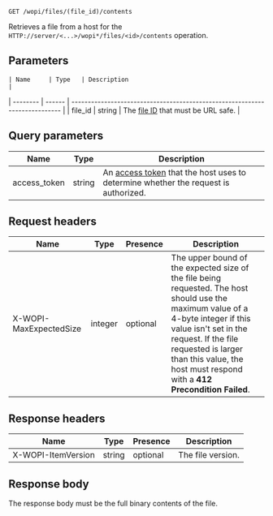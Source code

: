 `GET /wopi/files/(file_id)/contents`

Retrieves a file from a host for the `HTTP://server/<...>/wopi*/files/<id>/contents` operation.

## Parameters

	| Name     | Type   | Description                                                                 |
| -------- | ------ | --------------------------------------------------------------------------- |
| file\_id | string | The [file ID](../Key%20concepts.md#file-id) that must be URL safe. |

## Query parameters

| Name          | Type   | Description                                                                                                                      |
| ------------- | ------ | -------------------------------------------------------------------------------------------------------------------------------- |
| access\_token | string | An [access token](../Key%20concepts.md#access-token) that the host uses to determine whether the request is authorized. |

## Request headers

| Name                   | Type    | Presence | Description                                                                                                                                                                                                                                                                    |
| ---------------------- | ------- | -------- | ------------------------------------------------------------------------------------------------------------------------------------------------------------------------------------------------------------------------------------------------------------------------------ |
| X-WOPI-MaxExpectedSize | integer | optional | The upper bound of the expected size of the file being requested. The host should use the maximum value of a 4-byte integer if this value isn't set in the request. If the file requested is larger than this value, the host must respond with a **412 Precondition Failed**. |

## Response headers

| Name               | Type   | Presence | Description       |
| ------------------ | ------ | -------- | ----------------- |
| X-WOPI-ItemVersion | string | optional | The file version. |

## Response body

The response body must be the full binary contents of the file.
